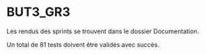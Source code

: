 # BUT3_GR3

Les rendus des sprints se trouvent dans le dossier Documentation.

Un total de 81 tests doivent être validés avec succès.
